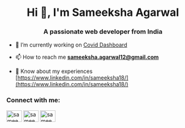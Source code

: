 <h1 align="center">Hi 👋, I'm Sameeksha Agarwal</h1>
<h3 align="center">A passionate web developer from India</h3>

- 🔭 I’m currently working on [Covid Dashboard](https://covid19--dashboards.herokuapp.com/)

- 📫 How to reach me **sameeksha.agarwal12@gmail.com**

- 📄 Know about my experiences [https://www.linkedin.com/in/sameeksha18/](https://www.linkedin.com/in/sameeksha18/)

<h3 align="left">Connect with me:</h3>
<p align="left">
<a href="https://linkedin.com/in/sameeksha18" target="blank"><img align="center" src="https://raw.githubusercontent.com/rahuldkjain/github-profile-readme-generator/master/src/images/icons/Social/linked-in-alt.svg" alt="sameeksha18" height="30" width="40" /></a>
<a href="https://instagram.com/sameeksha__agarwal" target="blank"><img align="center" src="https://raw.githubusercontent.com/rahuldkjain/github-profile-readme-generator/master/src/images/icons/Social/instagram.svg" alt="sameeksha__agarwal" height="30" width="40" /></a>
<a href="https://www.hackerrank.com/sameeksha_agarwl" target="blank"><img align="center" src="https://raw.githubusercontent.com/rahuldkjain/github-profile-readme-generator/master/src/images/icons/Social/hackerrank.svg" alt="sameeksha_agarwl" height="30" width="40" /></a>
</p>
